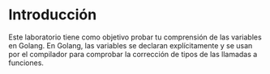 # Introducción

Este laboratorio tiene como objetivo probar tu comprensión de las variables en Golang. En Golang, las variables se declaran explícitamente y se usan por el compilador para comprobar la corrección de tipos de las llamadas a funciones.
